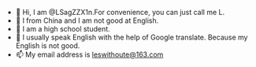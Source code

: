 - 👋 Hi, I am @LSagZZX1n.For convenience, you can just call me L.
- 👀 I from China and I am not good at English.
- 🌱 I am a high school student.
- 💞️ I usually speak English with the help of Google translate. Because my English is not good.
- 📫 My email address is leswithoute@163.com

<!---
LSagZZX1n/LSagZZX1n is a ✨ special ✨ repository because its `README.md` (this file) appears on your GitHub profile.
You can click the Preview link to take a look at your changes.
--->
